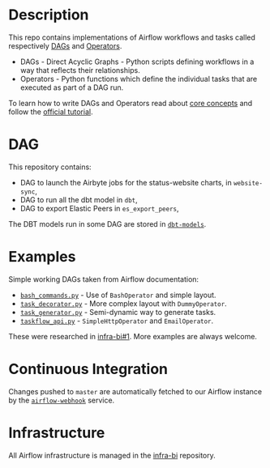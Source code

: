 # Description

This repo contains implementations of Airflow workflows and tasks called respectively [DAGs](https://airflow.apache.org/docs/apache-airflow/stable/concepts.html#dags) and [Operators](https://airflow.apache.org/docs/apache-airflow/stable/concepts.html#operators).

* DAGs - Direct Acyclic Graphs - Python scripts defining workflows in a way that reflects their relationships.
* Operators - Python functions which define the individual tasks that are executed as part of a DAG run.

To learn how to write DAGs and Operators read about [core concepts](https://airflow.apache.org/docs/apache-airflow/stable/concepts.html#concepts) and follow the [official tutorial](https://airflow.apache.org/docs/apache-airflow/stable/tutorial.html).

# DAG

This repository contains: 

* DAG to launch the Airbyte jobs for the status-website charts, in `website-sync`,
* DAG to run all the dbt model in `dbt`,
* DAG to export Elastic Peers in `es_export_peers`,

The DBT models run in some DAG are stored in [`dbt-models`](https://github.com/status-im/dbt-models).

# Examples

Simple working DAGs taken from Airflow documentation:

* [`bash_commands.py`](examples/bash_commands.py) - Use of `BashOperator` and simple layout.
* [`task_decorator.py`](examples/task_decorator.py) - More complex layout with `DummyOperator`.
* [`task_generator.py`](examples/task_generator.py) - Semi-dynamic way to generate tasks.
* [`taskflow_api.py`](examples/taskflow_api.py) - `SimpleHttpOperator` and `EmailOperator`.

These were researched in [infra-bi#1](https://github.com/status-im/infra-bi/issues/1). More examples are always welcome.

# Continuous Integration

Changes pushed to `master` are automatically fetched to our Airflow instance by the [`airflow-webhook`](https://github.com/status-im/infra-bi/tree/master/ansible/roles/airflow-webhook) service.

# Infrastructure

All Airflow infrastructure is managed in the [infra-bi](https://github.com/status-im/infra-bi) repository.
